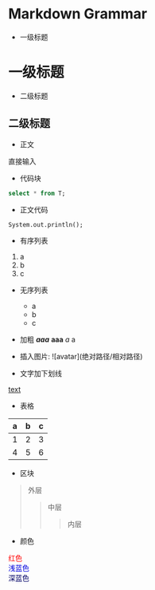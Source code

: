 # Markdown Grammar
- 一级标题

# 一级标题
- 二级标题

## 二级标题
- 正文

直接输入
- 代码块

```sql
select * from T;
```
- 正文代码

`System.out.println();`
- 有序列表

1. a
2. b
3. c
- 无序列表

  - a
  - b
  - c

- 加粗
***aaa***
**aaa**
*a*
a

- 插入图片: !\[avatar](绝对路径/相对路径)
- 文字加下划线

<u>text</u>
- 表格
  
|a|b|c|
|:-:|:-:|:-:|
|1|2|3|
|4|5|6|

- 区块

> 外层
>> 中层
>>> 内层

- 颜色

<font color="red">红色</font><br/>
<font color="#0000dd">浅蓝色</font><br /> 
<font color="#000066">深蓝色</font><br /> 